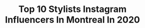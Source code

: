 ---
title: Top 10 Stylists Instagram Influencers In Montreal In 2020
description: >-
  Find top stylists Instagram influencers in Montreal in 2020. Most popular hashtags: #montreal #mtl #style #fashionstyle.
platform: Instagram
hits: 12
text_top: Discover the top-rated Instagram accounts on inBeat.
text_bottom: Our platform holds 12 Instagram influencers like this in Montreal, Canada for you to contact.
profiles:
  - username: "ariacalli"
    fullname: >-
      ARIA〰️fashion beauty lifestyle
    bio: >-
      montreal stylist / creative 🤠
    location: "Canada"
    followers: 3300
    engagement: 1369
    commentsToLikes: 0.250973
    id: ck8tbksikw1420j78ip326zz7
    verified: false
    hashtags: "#productphotography, #beatthealgo, #andsave, #skinstagram"
  - username: "annita_mompellert"
    fullname: >-
      Anne Laura
    bio: >-
      🕊Always be yourself & never stop dreaming! 📍Born HAV 🇨🇺 • Home MTL 🇨🇦 ♡ Fashion lover • Lifestyle • Fitness • Travel
    location: "Canada"
    followers: 52019
    engagement: 224
    commentsToLikes: 0.080186
    id: ck0w0jffuei2p0i19um5n3392
    verified: false
    hashtags: "#mtlady, #walkonnow, #ad, #montreal"
  - username: "davidkidd_portfolio"
    fullname: >-
      🦉David Kidd | Photographer🦉
    bio: >-
      🌿@davidkidd 🌿 🌹Montreal,Canada 🌹 📍 now in montreal 📍 |199X|Dm📥| pour 🍇infos Et booking🍇 ✨Audition⬇️Iconly✨
    location: "Canada"
    followers: 8079
    engagement: 563
    commentsToLikes: 0.075280
    id: ck5ciu4n9tdjh0i11bg2j10aa
    verified: false
    hashtags: "#model, #montrealphotos, #hat, #tattoos"
  - username: "minaj.mp"
    fullname: >-
      ♏️inajmp💮
    bio: >-
      Stylist~Model~Beauty pro~Vlogger I can’t teach anybody anything,I can only make them think.♻️👩‍❤️‍💋‍👨 🔒@pouria_roozitalab Model @unik.models
    location: "Canada"
    followers: 59018
    engagement: 273
    commentsToLikes: 0.095481
    id: ckaotndqcwn0x0i78myma80eh
    verified: false
    hashtags: "#modeling, #fashionphotography, #love, #fashion"
  - username: "diutoajoku"
    fullname: >-
      Diuto Ajoku (리아)
    bio: >-
      • 🙏🏾Jesus is my King❤️❤️ • @cocobayhair • Fashion/Hair stylist | Makeup Artist • Email👇🏾 • 🎥129k YT munchkins •📍Montreal🇨🇦 • New video👇🏾
    location: "Canada"
    followers: 55214
    engagement: 1392
    commentsToLikes: 0.045004
    id: ck6u0t4yihm150j713a6z3doq
    verified: false
    hashtags: "#makeupforwoc, #melaningoddess, #leatherjackets, #montrealhairdresser"
  - username: "caillebot"
    fullname: >-
      Claire • FOOD & 📸
    bio: >-
      || Auteure du blog CAILLEBOT 👩🏻‍🍳👩🏻‍💻 || Créatrice de contenu, Styliste & Photographe culinaire 🌸 📍Montréal 🇨🇦 ⛵️From la Normandie & Paris 👩🏻‍🌾🇫🇷
    location: "Canada"
    followers: 4648
    engagement: 1266
    commentsToLikes: 0.157723
    id: ck5cezx50m1tj0i11hknvtool
    verified: false
    hashtags: "#recettehealthy, #homemadefood, #foodphotography, #pumpkin"
  - username: "nicolasdionstyle"
    fullname: >-
      Fashion | Oufit Inspiration
    bio: >-
      •Outfit Ideas | Fashion posts | Blogger •Casual Style | Street Style •Sneakers, shoes and accessories •Business owner | 📍Montreal🇨🇦
    location: "Canada"
    followers: 147817
    engagement: 261
    commentsToLikes: 0.042510
    id: ckapa03rru6bp0i78n4sfz2fq
    verified: false
    hashtags: "#instastyle, #streetstyle, #mensfashion, #outfit"
  - username: "lowkeemtl"
    fullname: >-
      LowkeeMTL⏱
    bio: >-
      •Montreal Artist/Rapper🎤🎤 •Videographer Life🎬🎬 •Photography Gang📸📸 •Barz On Barz Out Now!!🔥🔥
    location: "Canada"
    followers: 9092
    engagement: 1378
    commentsToLikes: 0.097155
    id: ckap1tuynw4ea0i78inu1b58u
    verified: false
    hashtags: "#newmusicalert, #rapgod, #rapper, #mixtape"
  - username: "maryem_wesleti"
    fullname: >-
      Mimi 🇹🇳🇨🇦
    bio: >-
      Half Tunisian, Half Canadian 📍Montreal, Sousse
    location: "Canada"
    followers: 56013
    engagement: 234
    commentsToLikes: 0.000509
    id: ckap6vmsghj810i78wdxdslvm
    verified: false
    hashtags: "#pictureday, #instapic, #instamoment, #canada"
  - username: "veveordie"
    fullname: >-
      Vincent 🌈| Montreal 🇨🇦
    bio: >-
      Travel Photographer 51 Countries Visited🌎 veveordie@gmail.com
    location: "Canada"
    followers: 9383
    engagement: 572
    commentsToLikes: 0.022928
    id: ck14lit5buwa20i199kkgn9fb
    verified: false
    hashtags: "#architecture, #qc, #nature, #montreallife"
---